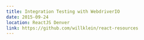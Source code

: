 ```yaml
---
title: Integration Testing with WebdriverIO
date: 2015-09-24
location: ReactJS Denver
link: https://github.com/willklein/react-resources
---
```


